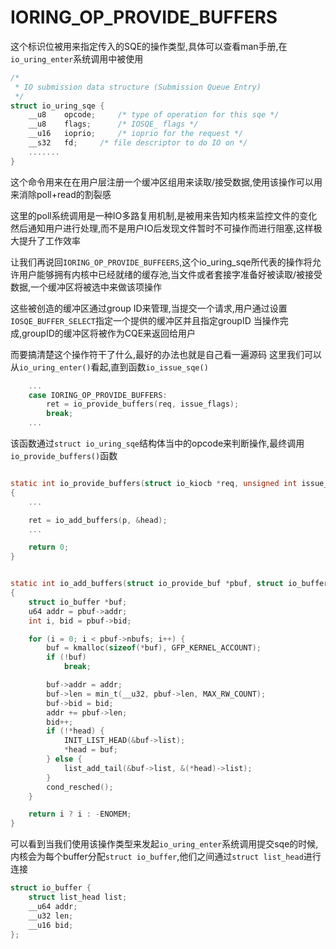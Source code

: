 # IORING_OP_PROVIDE_BUFFERS
这个标识位被用来指定传入的SQE的操作类型,具体可以查看man手册,在`io_uring_enter`系统调用中被使用
```c
/*
 * IO submission data structure (Submission Queue Entry)
 */
struct io_uring_sqe {
	__u8	opcode;		/* type of operation for this sqe */
	__u8	flags;		/* IOSQE_ flags */
	__u16	ioprio;		/* ioprio for the request */
	__s32	fd;		/* file descriptor to do IO on */
    .......
}
```
这个命令用来在在用户层注册一个缓冲区组用来读取/接受数据,使用该操作可以用来消除poll+read的割裂感

这里的poll系统调用是一种IO多路复用机制,是被用来告知内核来监控文件的变化然后通知用户进行处理,而不是用户IO后发现文件暂时不可操作而进行阻塞,这样极大提升了工作效率

让我们再说回`IORING_OP_PROVIDE_BUFFEERS`,这个io_uring_sqe所代表的操作将允许用户能够拥有内核中已经就绪的缓存池,当文件或者套接字准备好被读取/被接受数据,一个缓冲区将被选中来做该项操作

这些被创造的缓冲区通过group ID来管理,当提交一个请求,用户通过设置`IOSQE_BUFFER_SELECT`指定一个提供的缓冲区并且指定groupID
当操作完成,groupID的缓冲区将被作为CQE来返回给用户

而要搞清楚这个操作符干了什么,最好的办法也就是自己看一遍源码
这里我们可以从`io_uring_enter()`看起,直到函数`io_issue_sqe()`

```c
    ...
	case IORING_OP_PROVIDE_BUFFERS:
		ret = io_provide_buffers(req, issue_flags);
		break;
    ...

```
该函数通过`struct io_uring_sqe`结构体当中的opcode来判断操作,最终调用`io_provide_buffers()`函数

```c

static int io_provide_buffers(struct io_kiocb *req, unsigned int issue_flags)
{
    ...

	ret = io_add_buffers(p, &head);
    ...

	return 0;
}


static int io_add_buffers(struct io_provide_buf *pbuf, struct io_buffer **head)
{
	struct io_buffer *buf;
	u64 addr = pbuf->addr;
	int i, bid = pbuf->bid;

	for (i = 0; i < pbuf->nbufs; i++) {
		buf = kmalloc(sizeof(*buf), GFP_KERNEL_ACCOUNT);
		if (!buf)
			break;

		buf->addr = addr;
		buf->len = min_t(__u32, pbuf->len, MAX_RW_COUNT);
		buf->bid = bid;
		addr += pbuf->len;
		bid++;
		if (!*head) {
			INIT_LIST_HEAD(&buf->list);
			*head = buf;
		} else {
			list_add_tail(&buf->list, &(*head)->list);
		}
		cond_resched();
	}

	return i ? i : -ENOMEM;
}

```
可以看到当我们使用该操作类型来发起`io_uring_enter`系统调用提交sqe的时候,内核会为每个buffer分配`struct io_buffer`,他们之间通过`struct list_head`进行连接

```c
struct io_buffer {
	struct list_head list;
	__u64 addr;
	__u32 len;
	__u16 bid;
};
```



